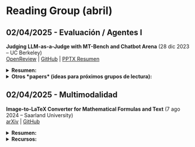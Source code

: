 # Reading Group (abril)

## 02/04/2025 - Evaluación / Agentes I

**Judging LLM-as-a-Judge with MT-Bench and Chatbot Arena** (28 dic 2023 – UC Berkeley)  
[OpenReview](https://openreview.net/forum?id=uccHPGDlao) | [GitHub](https://github.com/lm-sys/FastChat/tree/main/fastchat/llm_judge) | [PPTX Resumen](https://github.com/Mr-McGL/ai-reading-group-bin/raw/refs/heads/main/2025-05-01_Judging_LLM_as_a_Judge.pptx)

<details markdown="1">
<summary><strong>Resumen:</strong></summary>

**Keywords**: Modelos de lenguaje grandes (*LLMs*), preferencia humana, pruebas de evaluación, evaluación  

La evaluación de chatbots es difícil debido a las amplias capacidades de los chatbots y la inadecuación de los benchmarks existentes para medir preferencias humanas. 

* Problema central: necesidad de un método automatizado, robusto y escalable para evaluar la alineación del LLM con las preferencias humanas.
* Propuesta: explorar el uso de LLM como juez para evaluar modelos en preguntas más abiertas, comparándolo con la evaluación humana.
* Verificar la concordancia introduciendo dos benchmarks que usan valoraciones humanas como principal métrica de evaluación. 
* Resultados: los jueces basados en LLMs como GPT-4 pueden igualar las preferencias humanas, alcanzando más del 80% de acuerdo.
* Conclusión: El LLM como juez es una forma escalable y explicable de aproximar las preferencias humanas, que de otro modo serían muy costosas de obtener. 

</details>

<!--<details markdown="1">
  <summary><strong>Referencias relevantes:</strong></summary>
</details>-->

<details markdown="1">
  <summary><strong>Otros *papers* (ideas para próximos grupos de lectura):</strong></summary>

  * **Intelligence at the Edge of Chaos** (1 mar 2025 - Yale University, Columbia University, Northwestern University, Idaho State University)  
  [arXiv](https://arxiv.org/pdf/2410.02536)  
  **Keywords**: Inteligencia emergente, autómatas celulares elementales, complejidad, edge of chaos, LLMs, representaciones, razonamiento, predicción de jugadas de ajedrez  
  **Descripción**: Este estudio explora la relación entre la complejidad de sistemas basados en autómatas celulares elementales (ECA) y la emergencia de inteligencia en modelos de lenguaje grandes (*LLMs*). Se entrena una variante modificada del GPT-2 sobre datos generados por diversas reglas de ECA y se evalúa su desempeño en tareas de razonamiento y predicción de jugadas de ajedrez. Los resultados indican que la eficiencia de los modelos mejora al preentrenarse con datos de complejidad intermedia, sugiriendo un “punto óptimo” o "edge of chaos" para el aprendizaje efectivo.

* **Large Language Diffusion Models** (18 feb 2025 – Renmin University of China, Ant Group)  
  [arXiv](https://arxiv.org/pdf/2502.09992)  
  **Keywords**: Modelos de lenguaje grandes, difusión, generative modeling, in-context learning, razonamiento inverso, escalabilidad  
  **Descripción**: Este estudio introduce LLaDA, un modelo de difusión para grandes modelos de lenguaje entrenado desde cero bajo un paradigma de preentrenamiento y fine-tuning supervisado. A diferencia de los modelos autoregresivos tradicionales, LLaDA define la distribución del modelo mediante un proceso de enmascaramiento aleatorio y un predictor de máscaras basado en Transformers, lo que permite capturar dependencias bidireccionales y superar limitaciones inherentes a la generación token a token. Los resultados demuestran que LLaDA es competitivo en escalabilidad y rendimiento en tareas de comprensión, matemáticas, generación de código y diálogo, estableciendo a los modelos de difusión como una alternativa prometedora a los enfoques autoregresivos.

* **Frontier Models are Capable of In-context Scheming** (16 ene 2025 – Apollo Research)  
  [arXiv](https://arxiv.org/pdf/2412.04984) / [video](https://www.anthropic.com/news/tracing-thoughts-language-model) 
  **Keywords**: modelos frontera, razonamiento in-context, estrategias emergentes, planificación, inteligencia artificial  
  **Descripción**: Este estudio analiza la capacidad de los modelos de inteligencia artificial para generar y ejecutar esquemas complejos basados en el contexto proporcionado, destacando su potencial en tareas de razonamiento estratégico y planificación.

* **On the Biology of a Large Language Model** (27 mar 2025 – Anthropic)  
  [Transformer Circuits](https://transformer-circuits.pub/2025/attribution-graphs/biology.html)  
  **Keywords**: biología de modelos de lenguaje, circuitos de atribución, interpretabilidad, análisis de circuitos, Claude 3.5 Haiku  
  **Descripción**: Este artículo investiga los mecanismos internos utilizados por Claude 3.5 Haiku, el modelo de producción de Anthropic, a través de la metodología de trazado de circuitos. Se examinan diversos casos de estudio –desde razonamiento multi-paso y planificación en poesía hasta diagnósticos médicos y detección de entidades– para revelar cómo el modelo organiza y procesa información internamente, utilizando “grafos de atribución” que actúan como un “diagrama de cableado” de sus procesos computacionales.

* **Circuit Tracing: Revealing Computational Graphs in Language Models** (27 mar 2025 – Anthropic)  
  [Transformer Circuits](https://transformer-circuits.pub/2025/attribution-graphs/methods.html)  
  **Keywords**: trazado de circuitos, grafos de atribución, interpretabilidad, modelos transformadores, mecanismos de computación  
  **Descripción**: Este artículo describe un método para revelar los mecanismos subyacentes en el funcionamiento de modelos de lenguaje. Los autores construyen “grafos de atribución” que representan, de forma interpretable, los pasos computacionales que el modelo realiza al procesar una entrada. Se introduce la idea de un “modelo de reemplazo”, donde se sustituye parte del modelo original por componentes más interpretables, permitiendo analizar interacciones lineales entre características y validar circuitos a través de experimentos de perturbación. Además, se discuten herramientas de visualización y evaluación que facilitan la interpretación de estos grafos y, por tanto, una comprensión más profunda de las decisiones del modelo.

</details>  

<!--<details markdown="1">
<summary><strong>Recursos:</strong></summary>
</details>-->



## 02/04/2025 - Multimodalidad

**Image-to-LaTeX Converter for Mathematical Formulas and Text** (7 ago 2024 – Saarland University)  
[arXiv](https://arxiv.org/abs/2408.04015)  | [GitHub](https://github.com/d-gurgurov/im2latex?tab=readme-ov-file)  

<details markdown="1">

<summary><strong>Resumen:</strong></summary>


**Keywords**: Multimodalidad, Imagen, Texto, OCR, *transformers*, LoRA  

**Descripción**: En este proyecto se entrena un modelo encoder-decoder de visión para generar código LaTeX a partir de imágenes que contienen fórmulas matemáticas y texto. Se desarrollan dos versiones: una base, que utiliza un encoder basado en Swin Transformer y un decodificador basado en GPT-2 entrenado con imágenes generadas automáticamente, y otra afinada mediante Low-Rank Adaptation (LoRA) entrenada con fórmulas manuscritas. Se evalúa la calidad de la conversión mediante la métrica BLEU y se comparan los resultados con modelos similares, como Pix2Text, TexTeller y Sumen. El proyecto aporta modelos de código abierto y código desde cero para la construcción de estos sistemas con entrenamiento distribuido y optimización en GPU.

</details>

<!--<details markdown="1">
  <summary><strong>Referencias relevantes:</strong></summary>
</details>

<details markdown="1">
  <summary><strong>Otros *papers* (ideas para próximos grupos de lectura):</strong></summary>
</details>-->


<details markdown="1">

<summary><strong>Recursos:</strong></summary>

* **im2latex** (7 ago 2024 – GitHub)  
  [GitHub](https://github.com/d-gurgurov/im2latex?tab=readme-ov-file)  
  **Descripción**: Repositorio que contiene código y documentación para un convertidor de imágenes a LaTeX, facilitando la transformación de fórmulas matemáticas y texto a código LaTeX mediante técnicas de visión por ordenador.

* **TexTeller** (6 jun 2024 – GitHub)  
  [GitHub](https://github.com/OleehyO/TexTeller)  
  **Descripción**: Repositorio que ofrece un sistema de reconocimiento de fórmulas en imágenes, permitiendo convertir imágenes a código LaTeX con alta precisión y robustez, basado en modelos end-to-end y técnicas avanzadas de OCR.

* ⚠️**Pix2Text** (15 jul 2024 – GitHub) ⭐⭐⭐  
  [GitHub](https://github.com/breezedeus/Pix2Text)  
  **Descripción**: Repositorio que proporciona un modelo para convertir imágenes en texto. Basado en técnicas de OCR y aprendizaje profundo, destaca por su capacidad de generalización y precisión en la extracción de contenido visual.

</details>
